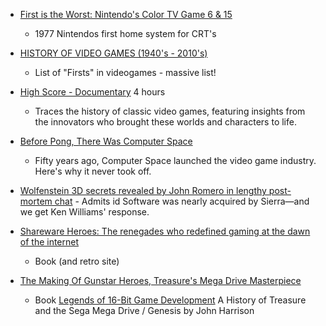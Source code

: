 
* [First is the Worst: Nintendo's Color TV Game 6 & 15](https://nicole.express/2023/not-another-color-post-i-swear.html)
    * 1977 Nintendos first home system for CRT's

* [HISTORY OF VIDEO GAMES (1940's - 2010's)](https://ultimatehistoryvideogames.jimdofree.com/)
    * List of "Firsts" in videogames - massive list!

* [High Score - Documentary](https://www.imdb.com/title/tt12759400/fullcredits?ref_=tt_cl_sm#cast) 4 hours
    * Traces the history of classic video games, featuring insights from the innovators who brought these worlds and characters to life.
* [Before Pong, There Was Computer Space](https://thereader.mitpress.mit.edu/before-pong-there-was-computer-space/)
    * Fifty years ago, Computer Space launched the video game industry. Here's why it never took off.

* [Wolfenstein 3D secrets revealed by John Romero in lengthy post-mortem chat](https://arstechnica.com/gaming/2022/03/achtung-john-romero-exposes-wolfenstein-3ds-history-in-gdc-post-mortem/) - Admits id Software was nearly acquired by Sierra—and we get Ken Williams' response.

* [Shareware Heroes: The renegades who redefined gaming at the dawn of the internet](https://sharewareheroes.com/)
    * Book (and retro site)

* [The Making Of Gunstar Heroes, Treasure's Mega Drive Masterpiece](https://www.timeextension.com/features/the-making-of-gunstar-heroes-treasures-mega-drive-masterpiece)
    * Book [Legends of 16-Bit Game Development](https://rasterscroll.com/product/legends/) A History of Treasure and the Sega Mega Drive / Genesis by John Harrison
